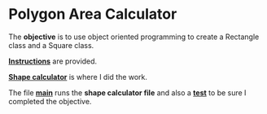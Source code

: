 # Polygon Area Calculator

The **objective** is to use object oriented programming to create a Rectangle class and a Square class.

[**Instructions**](https://github.com/LautaroOchotorena/Scientific-Computing-with-Python-Freecodecamp/blob/main/Polygon%20Area%20Calculator/Instructions.md) are provided.

[**Shape calculator**](https://github.com/LautaroOchotorena/Scientific-Computing-with-Python-Freecodecamp/blob/main/Polygon%20Area%20Calculator/shape_calculator.py) is where I did the work.

The file [**main**](https://github.com/LautaroOchotorena/Scientific-Computing-with-Python-Freecodecamp/blob/main/Polygon%20Area%20Calculator/main.py) runs the **shape calculator file** and also a [**test**](https://github.com/LautaroOchotorena/Scientific-Computing-with-Python-Freecodecamp/blob/main/Polygon%20Area%20Calculator/test_module.py) to be sure I completed the objective.
